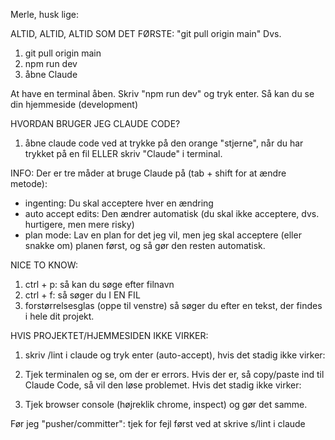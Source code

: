 Merle, husk lige:

ALTID, ALTID, ALTID SOM DET FØRSTE:
"git pull origin main"
Dvs.
1. git pull origin main
2. npm run dev
3. åbne Claude

At have en terminal åben. Skriv "npm run dev" og tryk enter. Så kan du se din hjemmeside (development)


HVORDAN BRUGER JEG CLAUDE CODE?

1. åbne claude code ved at trykke på den orange "stjerne", når du har trykket på en fil
ELLER
skriv "Claude" i terminal.


INFO: Der er tre måder at bruge Claude på (tab + shift for at ændre metode):
- ingenting: Du skal acceptere hver en ændring
- auto accept edits: Den ændrer automatisk (du skal ikke acceptere, dvs. hurtigere, men mere risky)
- plan mode: Lav en plan for det jeg vil, men jeg skal acceptere (eller snakke om) planen først, og så gør den resten automatisk.

NICE TO KNOW:
1. ctrl + p: så kan du søge efter filnavn
2. ctrl + f: så søger du I EN FIL
3. forstørrelsesglas (oppe til venstre) så søger du efter en tekst, der findes i hele dit projekt.



HVIS PROJEKTET/HJEMMESIDEN IKKE VIRKER:
1. skriv /lint i claude og tryk enter (auto-accept),
hvis det stadig ikke virker:

2. Tjek terminalen og se, om der er errors. Hvis der er, så copy/paste ind til Claude Code, så vil den løse problemet. Hvis det stadig ikke virker:
3. Tjek browser console (højreklik chrome, inspect) og gør det samme.

Før jeg "pusher/committer":
tjek for fejl først ved at skrive s/lint i claude 